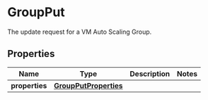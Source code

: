 # GroupPut

The update request for a VM Auto Scaling Group.
## Properties
| Name | Type | Description | Notes |
| ------------ | ------------- | ------------- | ------------- |
| **properties** | [**GroupPutProperties**](GroupPutProperties.md) |  |  |


